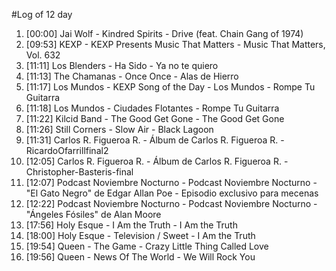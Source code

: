 #Log of 12 day

1. [00:00] Jai Wolf - Kindred Spirits - Drive (feat. Chain Gang of 1974)
1. [09:53] KEXP - KEXP Presents Music That Matters - Music That Matters, Vol. 632
1. [11:11] Los Blenders - Ha Sido - Ya no te quiero
1. [11:13] The Chamanas - Once Once - Alas de Hierro
1. [11:17] Los Mundos - KEXP Song of the Day - Los Mundos - Rompe Tu Guitarra
1. [11:18] Los Mundos - Ciudades Flotantes - Rompe Tu Guitarra
1. [11:22] Kilcid Band - The Good Get Gone - The Good Get Gone
1. [11:26] Still Corners - Slow Air - Black Lagoon
1. [11:31] Carlos R. Figueroa R. - Álbum de Carlos R. Figueroa R. - RicardoOfarrillfinal2
1. [12:05] Carlos R. Figueroa R. - Álbum de Carlos R. Figueroa R. - Christopher-Basteris-final
1. [12:07] Podcast Noviembre Nocturno - Podcast Noviembre Nocturno - "El Gato Negro" de Edgar Allan Poe - Episodio exclusivo para mecenas
1. [12:22] Podcast Noviembre Nocturno - Podcast Noviembre Nocturno - "Ángeles Fósiles" de Alan Moore
1. [17:56] Holy Esque - I Am the Truth - I Am the Truth
1. [18:00] Holy Esque - Television / Sweet - I Am the Truth
1. [19:54] Queen - The Game - Crazy Little Thing Called Love
1. [19:56] Queen - News Of The World - We Will Rock You
